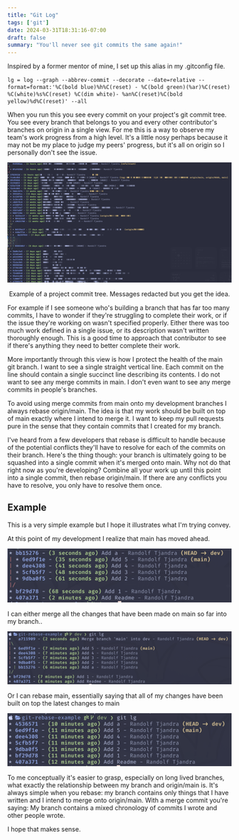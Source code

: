 ```yaml
---
title: "Git Log"
tags: ['git']
date: 2024-03-31T18:31:16-07:00
draft: false
summary: "You'll never see git commits the same again!"
---
```


Inspired by a former mentor of mine, I set up this alias in my .gitconfig file.

```
lg = log --graph --abbrev-commit --decorate --date=relative --format=format:'%C(bold blue)%h%C(reset) - %C(bold green)(%ar)%C(reset) %C(white)%s%C(reset) %C(dim white)- %an%C(reset)%C(bold yellow)%d%C(reset)' --all
```


When you run this you see every commit on your project's git commit tree. You see every branch that belongs to you and every other contributor's branches on origin in a single view. For me this is a way to observe my team's work progress from a high level. It's a little nosy perhaps because it may not be my place to judge my peers' progress, but it's all on origin so I personally don't see the issue.

![git lg example](images/lg-example.png)
<p style="text-align:center">Example of a project commit tree. Messages redacted but you get the idea.</p>


For example if I see someone who's building a branch that has far too many commits, I have to wonder if they're struggling to complete their work, or if the issue they're working on wasn't specified properly. Either there was too much work defined in a single issue, or its description wasn't written thoroughly enough. This is a good time to approach that contributor to see if there's anything they need to better complete their work.

More importantly through this view is how I protect the health of the main git branch. I want to see a single straight vertical line. Each commit on the line should contain a single succinct line describing its contents. I do not want to see any merge commits in main. I don't even want to see any merge commits in people's branches.

To avoid using merge commits from main onto my development branches I always rebase origin/main. The idea is that my work should be built on top of main exactly where I intend to merge it. I want to keep my pull requests pure in the sense that they contain commits that I created for my branch.

I've heard from a few developers that rebase is difficult to handle because of the potential conflicts they'll have to resolve for each of the commits on their branch. Here's the thing though: your branch is ultimately going to be squashed into a single commit when it's merged onto main. Why not do that right now as you're developing? Combine all your work up until this point into a single commit, then rebase origin/main. If there are any conflicts you have to resolve, you only have to resolve them once.

## Example
This is a very simple example but I hope it illustrates what I'm trying convey.

At this point of my development I realize that main has moved ahead.

![Example 1](images/example1.png)

I can either merge all the changes that have been made on main so far into my branch..

![Example 2](images/example2.png)

Or I can rebase main, essentially saying that all of my changes have been built on top the latest changes to main

![Example 3](images/example3.png)

To me conceptually it's easier to grasp, especially on long lived branches, what exactly the relationship between my branch and origin/main is. 
It's always simple when you rebase: my branch contains only things that I have written and I intend to merge onto origin/main. With a merge commit you're saying: My branch contains a mixed chronology of commits I wrote and other people wrote.

I hope that makes sense.
